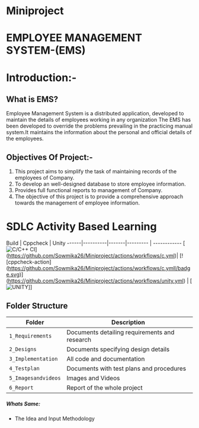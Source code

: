 # Miniproject
# EMPLOYEE MANAGEMENT SYSTEM-(EMS)

# Introduction:-

## What is EMS?
Employee Management System is a distributed application, developed to maintain the details of employees working
in any organization The EMS has been developed to override the problems prevailing in the practicing manual 
system.It maintains the information about the personal and official details of the employees.

## Objectives Of Project:-

  1) This project aims to simplify the task of maintaining records of the employees of Company.
  2) To develop an well-designed database to store employee information.
  3) Provides full functional reports to management of Company.
  4) The objective of this project is to provide a comprehensive approach towards the management of employee information. 

# SDLC Activity Based Learning

Build | Cppcheck | Unity 
------|----------|-------|--------- | ------------
[![C/C++ CI](https://github.com/Sowmika26/Miniproject/actions/workflows/cpp.yml/badge.svg)]
(https://github.com/Sowmika26/Miniproject/actions/workflows/c.yml)| [![cppcheck-action]
(https://github.com/Sowmika26/Miniproject/actions/workflows/c.ymll/badge.svg)]
(https://github.com/Sowmika26/Miniproject/actions/workflows/unity.yml) | [![UNITY](
 https://github.com/Sowmika26/Miniproject/actions/workflows/unity.yml/badge.svg)]]

## Folder Structure
Folder             | Description
-------------------| -----------------------------------------
`1_Requirements`   | Documents detailing requirements and research
`2_Designs`         | Documents specifying design details
`3_Implementation` | All code and documentation
`4_Testplan`      | Documents with test plans and procedures
`5_Imagesandvideos`   | Images and Videos 
`6_Report`   | Report of the whole project

##### Whats Same: 
* The Idea and Input Methodology
